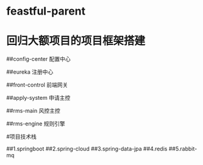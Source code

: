 # feastful-parent

# 回归大额项目的项目框架搭建

##config-center 配置中心

##eureka 注册中心

##front-control 前端网关

##apply-system 申请主控

##rms-main 风控主控

##rms-engine 规则引擎

#项目技术栈

##1.springboot
##2.spring-cloud
##3.spring-data-jpa
##4.redis
##5.rabbit-mq